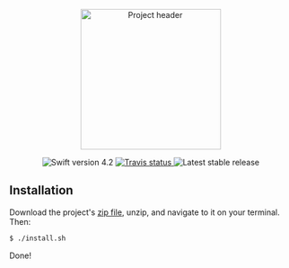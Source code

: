 <p align="center">
<img width="250" src="https://imgur.com/download/DYGHaDT" alt="Project header"/>
</p>

<p align="center">
	<img src="https://img.shields.io/badge/Swift-4.2-orange.svg" alt="Swift version 4.2"/>
	<a href="https://travis-ci.org/DavdRoman/Badonde/branches">
	    <img src="https://img.shields.io/travis/DavdRoman/Badonde/develop.svg" alt="Travis status" />
	</a>
	<img src="https://img.shields.io/github/release/DavdRoman/Badonde.svg" alt="Latest stable release"/>
</p>

## Installation

Download the project's [zip file](https://github.com/DavdRoman/Badonde/archive/master.zip), unzip, and navigate to it on your terminal. Then:

```bash
$ ./install.sh
```

Done!
